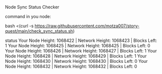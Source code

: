 
Node Sync Status Checker


command in you node:

bash <(curl -s https://raw.githubusercontent.com/motza007/story-quest/main/check_sync_status.sh)

status 
Your Node Height: 1068422 | Network Height: 1068423 | Blocks Left: 1
Your Node Height: 1068425 | Network Height: 1068425 | Blocks Left: 0
Your Node Height: 1068426 | Network Height: 1068427 | Blocks Left: 1
Your Node Height: 1068428 | Network Height: 1068429 | Blocks Left: 1
Your Node Height: 1068430 | Network Height: 1068430 | Blocks Left: 0
Your Node Height: 1068432 | Network Height: 1068432 | Blocks Left: 0

